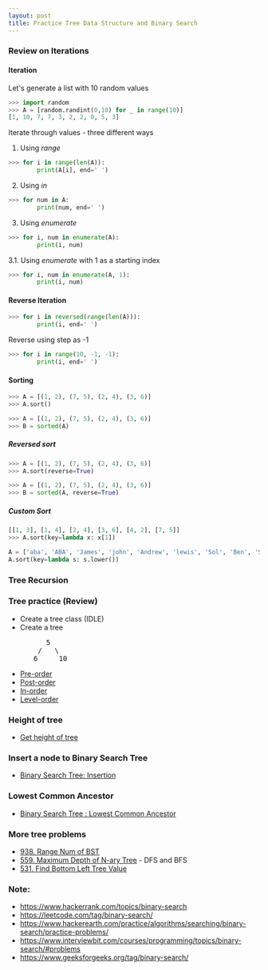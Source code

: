 ```yaml
---
layout: post
title: Practice Tree Data Structure and Binary Search
---
```


### Review on Iterations

#### Iteration
Let's generate a list with 10 random values
```py
>>> import random
>>> A = [random.randint(0,10) for _ in range(10)]
[1, 10, 7, 7, 3, 2, 2, 0, 5, 3]
```

Iterate through values - three different ways
1. Using *range*
```py
>>> for i in range(len(A)):
        print(A[i], end=' ')
```

2. Using *in*
```py
>>> for num in A:
        print(num, end=' ')
```

3. Using *enumerate*
```py
>>> for i, num in enumerate(A):
        print(i, num)
```


3.1. Using *enumerate* with 1 as a starting index
```py
>>> for i, num in enumerate(A, 1):
        print(i, num)
```

#### Reverse Iteration
```py
>>> for i in reversed(range(len(A))):
        print(i, end=' ')
```

Reverse using step as -1
```py
>>> for i in range(10, -1, -1):
        print(i, end=' ')
```

#### Sorting
```py
>>> A = [(1, 2), (7, 5), (2, 4), (3, 6)]
>>> A.sort()
```

```py
>>> A = [(1, 2), (7, 5), (2, 4), (3, 6)]
>>> B = sorted(A)
```

##### Reversed sort

```py
>>> A = [(1, 2), (7, 5), (2, 4), (3, 6)]
>>> A.sort(reverse=True)
```

```py
>>> A = [(1, 2), (7, 5), (2, 4), (3, 6)]
>>> B = sorted(A, reverse=True)
```

##### Custom Sort

```py
[[1, 3], [1, 4], [2, 4], [3, 6], [4, 2], [7, 5]]
>>> A.sort(key=lambda x: x[1])
```

```py
A = ['aba', 'ABA', 'James', 'john', 'Andrew', 'lewis', 'Sol', 'Ben', 'Soo', 'jason']
A.sort(key=lambda s: s.lower())
```

### Tree Recursion

### Tree practice (Review)
- Create a tree class (IDLE)
- Create a tree
<pre>
         5
       /   \
      6     10
</pre>

- [Pre-order](https://www.hackerrank.com/challenges/tree-preorder-traversal/problem)
- [Post-order](https://www.hackerrank.com/challenges/tree-postorder-traversal/problem)
- [In-order](https://www.hackerrank.com/challenges/tree-inorder-traversal)
- [Level-order](https://www.hackerrank.com/challenges/tree-level-order-traversal)

### Height of tree
- [Get height of tree](https://www.hackerrank.com/challenges/tree-height-of-a-binary-tree/problem)

### Insert a node to Binary Search Tree
- [Binary Search Tree: Insertion](https://www.hackerrank.com/challenges/binary-search-tree-insertion)

### Lowest Common Ancestor
- [Binary Search Tree : Lowest Common Ancestor](https://www.hackerrank.com/challenges/binary-search-tree-lowest-common-ancestor)

### More tree problems
- [938. Range Num of BST](https://leetcode.com/problems/range-sum-of-bst/)
- [559. Maximum Depth of N-ary Tree](https://leetcode.com/problems/maximum-depth-of-n-ary-tree) - DFS and BFS
- [531. Find Bottom Left Tree Value](https://leetcode.com/problems/find-bottom-left-tree-value/)

### Note:
- https://www.hackerrank.com/topics/binary-search
- https://leetcode.com/tag/binary-search/
- https://www.hackerearth.com/practice/algorithms/searching/binary-search/practice-problems/
- https://www.interviewbit.com/courses/programming/topics/binary-search/#problems
- https://www.geeksforgeeks.org/tag/binary-search/


